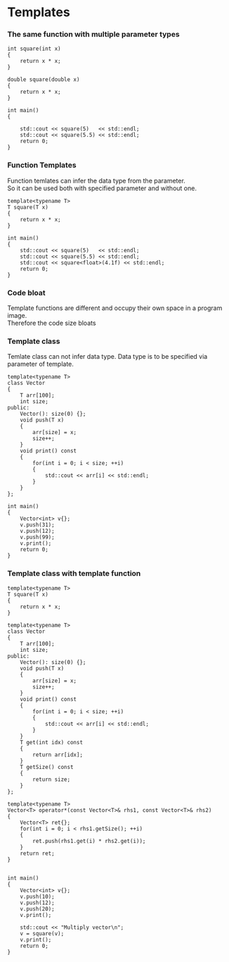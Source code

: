 # Templates

### The same function with multiple parameter types

```
int square(int x)
{
	return x * x;
}

double square(double x)
{
	return x * x;
}

int main()
{
	
	std::cout << square(5)   << std::endl;
	std::cout << square(5.5) << std::endl;
	return 0;
}
```

### Function Templates

Function temlates can infer the data type from the parameter.  
So it can be used both with specified parameter and without one.

```
template<typename T>
T square(T x)
{
	return x * x;
}

int main()
{
	std::cout << square(5)   << std::endl;
	std::cout << square(5.5) << std::endl;
	std::cout << square<float>(4.1f) << std::endl;
	return 0;
}
```

### Code bloat

Template functions are different and occupy their own space in a program image.  
Therefore the code size bloats

### Template class

Temlate class can not infer data type. Data type is to be specified via parameter of template.

```
template<typename T>
class Vector
{
	T arr[100];
	int size;
public:
	Vector(): size(0) {};
	void push(T x)
	{
		arr[size] = x;
		size++;
	}
	void print() const
	{
		for(int i = 0; i < size; ++i)
		{
			std::cout << arr[i] << std::endl;
		}
	}
};

int main()
{
	Vector<int> v{};
	v.push(31);
	v.push(12);
	v.push(99);
	v.print();
	return 0;
}
```

### Template class with template function

```
template<typename T>
T square(T x)
{
	return x * x;
}

template<typename T>
class Vector
{
	T arr[100];
	int size;
public:
	Vector(): size(0) {};
	void push(T x)
	{
		arr[size] = x;
		size++;
	}
	void print() const
	{
		for(int i = 0; i < size; ++i)
		{
			std::cout << arr[i] << std::endl;
		}
	}
	T get(int idx) const
	{
		return arr[idx];
	}
	T getSize() const
	{
		return size;
	}
};

template<typename T>
Vector<T> operator*(const Vector<T>& rhs1, const Vector<T>& rhs2)
{
	Vector<T> ret{};
	for(int i = 0; i < rhs1.getSize(); ++i)
	{
		ret.push(rhs1.get(i) * rhs2.get(i));
	}
	return ret;
}


int main()
{
	Vector<int> v{};
	v.push(10);
	v.push(12);
	v.push(20);
	v.print();

	std::cout << "Multiply vector\n";
	v = square(v);
	v.print();
	return 0;
}
```
